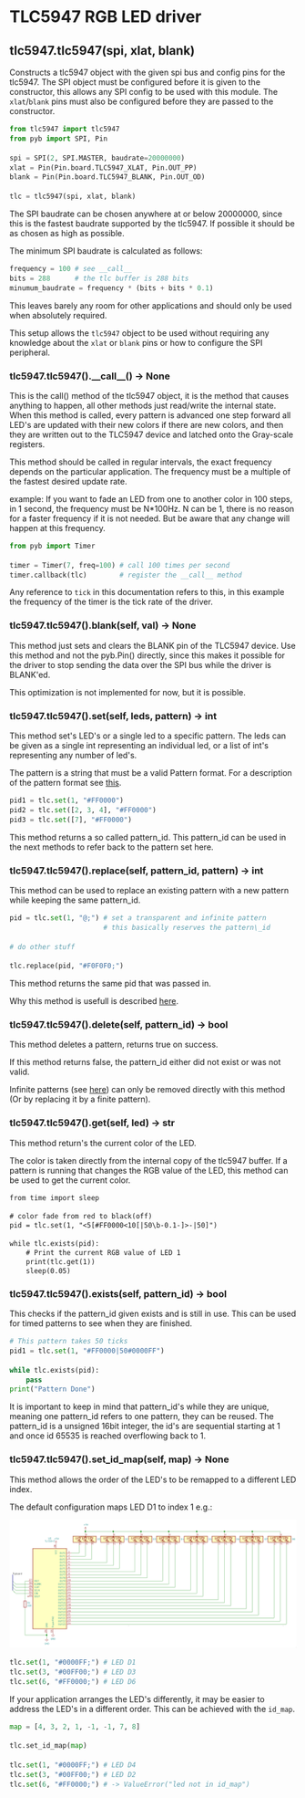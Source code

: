 # TLC5947 RGB LED driver

## tlc5947.tlc5947(spi, xlat, blank)
Constructs a tlc5947 object with the given spi bus and config pins for
the tlc5947. The SPI object must be configured before it is given to
the constructor, this allows any SPI config to be used with this
module. The `xlat`/`blank` pins must also be configured before they
are passed to the constructor.

```python
from tlc5947 import tlc5947
from pyb import SPI, Pin

spi = SPI(2, SPI.MASTER, baudrate=20000000)
xlat = Pin(Pin.board.TLC5947_XLAT, Pin.OUT_PP)
blank = Pin(Pin.board.TLC5947_BLANK, Pin.OUT_OD)

tlc = tlc5947(spi, xlat, blank)
```

The SPI baudrate can be chosen anywhere at or below 20000000, since
this is the fastest baudrate supported by the tlc5947. If possible it
should be as chosen as high as possible.

The minimum SPI baudrate is calculated as follows:
```python
frequency = 100 # see __call__
bits = 288      # the tlc buffer is 288 bits
minumum_baudrate = frequency * (bits + bits * 0.1)
```

This leaves barely any room for other applications and should only be
used when absolutely required.

This setup allows the `tlc5947` object to be used without requiring
any knowledge about the `xlat` or `blank` pins or how to configure the
SPI peripheral.


### tlc5947.tlc5947().\_\_call\_\_() -> None
This is the call() method of the tlc5947 object, it is the method that
causes anything to happen, all other methods just read/write the
internal state. When this method is called, every pattern is advanced
one step forward all LED's are updated with their new colors if there
are new colors, and then they are written out to the TLC5947 device
and latched onto the Gray-scale registers.

This method should be called in regular intervals, the exact frequency
depends on the particular application. The frequency must be a
multiple of the fastest desired update rate.

example: If you want to fade an LED from one to another color in 100
steps, in 1 second, the frequency must be N*100Hz. N can be 1, there
is no reason for a faster frequency if it is not needed. But be aware
that any change will happen at this frequency.

```python
from pyb import Timer

timer = Timer(7, freq=100) # call 100 times per second
timer.callback(tlc)        # register the __call__ method
```

Any reference to `tick` in this documentation refers to this, in this
example the frequency of the timer is the tick rate of the driver.


### tlc5947.tlc5947().blank(self, val) -> None
This method just sets and clears the BLANK pin of the TLC5947 device.
Use this method and not the pyb.Pin() directly, since this makes it
possible for the driver to stop sending the data over the SPI bus
while the driver is BLANK'ed.

This optimization is not implemented for now, but it is possible.


### tlc5947.tlc5947().set(self, leds, pattern) -> int
This method set's LED's or a single led to a specific pattern. The
leds can be given as a single int representing an individual led, or a
list of int's representing any number of led's.

The pattern is a string that must be a valid Pattern format.
For a description of the pattern format see [this](format.md).

```python
pid1 = tlc.set(1, "#FF0000")
pid2 = tlc.set([2, 3, 4], "#FF0000")
pid3 = tlc.set([7], "#FF0000")
```

This method returns a so called pattern\_id. This pattern\_id can be
used in the next methods to refer back to the pattern set here.


### tlc5947.tlc5947().replace(self, pattern\_id, pattern) -> int
This method can be used to replace an existing pattern with a new
pattern while keeping the same pattern\_id.

```python
pid = tlc.set(1, "@;") # set a transparent and infinite pattern
                       # this basically reserves the pattern\_id

# do other stuff

tlc.replace(pid, "#F0F0F0;")
```

This method returns the same pid that was passed in.

Why this method is usefull is described [here](format.md).


### tlc5947.tlc5947().delete(self, pattern\_id) -> bool
This method deletes a pattern, returns true on success.

If this method returns false, the pattern\_id either did not exist or
was not valid.

Infinite patterns (see [here](format.md)) can only be removed directly
with this method (Or by replacing it by a finite pattern).


### tlc5947.tlc5947().get(self, led) -> str
This method return's the current color of the LED.

The color is taken directly from the internal copy of the tlc5947
buffer. If a pattern is running that changes the RGB value of the
LED, this method can be used to get the current color.

```
from time import sleep

# color fade from red to black(off)
pid = tlc.set(1, "<5[#FF0000<10[|50\b-0.1-]>-|50]")

while tlc.exists(pid):
    # Print the current RGB value of LED 1
    print(tlc.get(1))
    sleep(0.05)
```


### tlc5947.tlc5947().exists(self, pattern\_id) -> bool
This checks if the pattern\_id given exists and is still in use. This
can be used for timed patterns to see when they are finished.

```python
# This pattern takes 50 ticks
pid1 = tlc.set(1, "#FF0000|50#0000FF")

while tlc.exists(pid):
    pass
print("Pattern Done")
```

It is important to keep in mind that pattern\_id's while they are
unique, meaning one pattern\_id refers to one pattern, they can be
reused.
The pattern\_id is a unsigned 16bit integer, the id's are sequential
starting at 1 and once id 65535 is reached overflowing back to 1.


### tlc5947.tlc5947().set\_id\_map(self, map) -> None
This method allows the order of the LED's to be remapped to a
different LED index.

The default configuration maps LED D1 to index 1 e.g.:

<p align="center"><img src="schematic.png" alt="schematic.png"></p>

```python
tlc.set(1, "#0000FF;") # LED D1
tlc.set(3, "#00FF00;") # LED D3
tlc.set(6, "#FF0000;") # LED D6
```

If your application arranges the LED's differently, it may be easier
to address the LED's in a different order. This can be achieved with
the `id_map`.

```python
map = [4, 3, 2, 1, -1, -1, 7, 8]

tlc.set_id_map(map)

tlc.set(1, "#0000FF;") # LED D4
tlc.set(3, "#00FF00;") # LED D2
tlc.set(6, "#FF0000;") # -> ValueError("led not in id_map")
```
